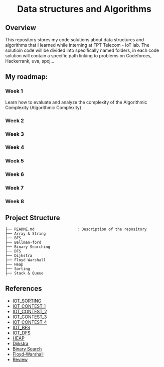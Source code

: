 <!-- PROJECT LOGO -->
<br />
<p align="center">
  <h1 align="center">Data structures and Algorithms</h1>
  

<!-- OVERVIEW -->
## Overview
This repository stores my code solutions about data structures and algorithms that I learned while interning at FPT Telecom - IoT lab. The solutioin code will be divided into specifically named folders, in each code solution will contain a specific path linking to problems on Codeforces, Hackerrank, uva, spoj...<br>
## My roadmap:
### Week 1
Learn how to evaluate and analyze the complexity of the Algorithmic Complexity (Algorithmic Complexity)
### Week 2
### Week 3
### Week 4
### Week 5
### Week 6
### Week 7
### Week 8

## Project Structure

```
├── README.md              		: Description of the repository
├── Array & String
├── BFS
├── Bellman-ford
├── Binary Searching
├── DFS
├── Dijkstra
├── Floyd Warshall
├── Heap
├── Sorting
├── Stack & Queue
```

<!-- References -->
## References
* [IOT_SORTING](https://vjudge.net/contest/444045)
* [IOT_CONTEST_1](https://vjudge.net/contest/444169)
* [IOT_CONTEST_2](https://vjudge.net/contest/444173)
* [IOT_CONTEST_3](https://vjudge.net/contest/444307)
* [IOT_CONTEST_4](https://vjudge.net/contest/444768)
* [IOT_BFS](https://vjudge.net/contest/445576)
* [IOT_DFS](https://vjudge.net/contest/446128)
* [HEAP](https://vjudge.net/contest/446882#overview)
* [Dijkstra](https://vjudge.net/contest/447394)
* [Binary Search](https://vjudge.net/contest/447964)
* [Floyd-Warshall](https://vjudge.net/contest/448523)
* [Review](https://vjudge.net/contest/449519)
